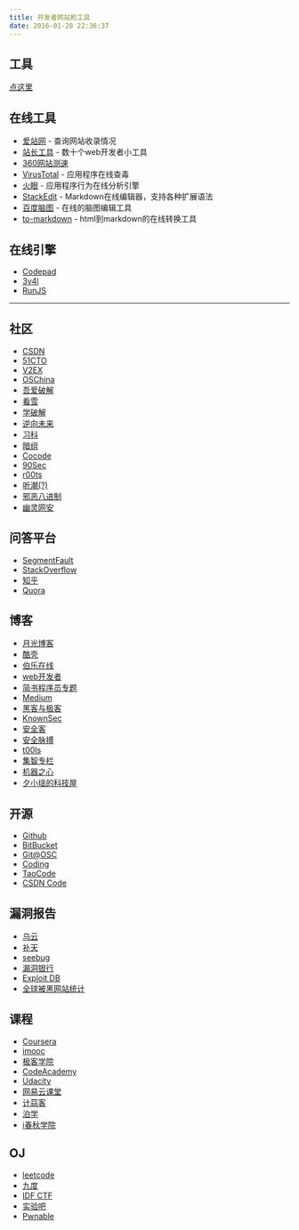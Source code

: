 ```yaml
---
title: 开发者网站和工具
date: 2016-01-28 22:36:37
---
```


## 工具

[点这里](https://github.com/wizardforcel/se-tools)

## 在线工具

*   [爱站网](http://www.aizhan.com/) - 查询网站收录情况
*   [站长工具](http://tool.chinaz.com/) - 数十个web开发者小工具
*   [360网站测速](http://ce.cloud.360.cn/)
*   [VirusTotal](https://www.virustotal.com/) - 应用程序在线查毒
*   [火眼](https://fireeye.ijinshan.com/) - 应用程序行为在线分析引擎
*   [StackEdit](https://stackedit.io/) - Markdown在线编辑器，支持各种扩展语法
*   [百度脑图](http://naotu.baidu.com/) - 在线的脑图编辑工具
*   [to-markdown](http://domchristie.github.io/to-markdown/) - html到markdown的在线转换工具

## 在线引擎

*   [Codepad](http://codepad.org/)
*   [3v4l](http://3v4l.org/)
*   [RunJS](http://runjs.cn/)

* * *

## 社区

*   [CSDN](http://www.csdn.net/)
*   [51CTO](http://www.51cto.com/)
*   [V2EX](https://v2ex.com/)
*   [OSChina](http://www.oschina.net/)
*   [吾爱破解](http://www.52pojie.cn/)
*   [看雪](http://www.pediy.com/)
*   [学破解](http://www.xuepojie.com/)
*   [逆向未来](http://www.pd521.com/)
*   [习科](https://silic.org)
*   [暗组](http://forum.cnsec.org/)
*   [Cocode](http://cocode.cc)
*   [90Sec](https://forum.90sec.org/)
*   [r00ts](https://www.r00ts.cc/forum.php)
*   [听潮(?)](http://www.tcsec.org/forum.php)
*   [邪恶八进制](https://forum.eviloctal.com/)
*   [幽灵网安](http://bbs.wghostk.com/)

## 问答平台

*   [SegmentFault](http://segmentfault.com/)
*   [StackOverflow](http://stackoverflow.com/)
*   [知乎](https://www.zhihu.com/)
*   [Quora](https://www.quora.com/)

## 博客

*   [月光博客](http://www.williamlong.info/)
*   [酷壳](http://coolshell.cn/)
*   [伯乐在线](http://www.jobbole.com/)
*   [web开发者](http://www.admin10000.com/)
*   [简书程序员专题](http://www.jianshu.com/collection/NEt52a)
*   [Medium](https://medium.com/)
*   [黑客与极客](http://www.freebuf.com/)
*   [KnownSec](http://blog.knownsec.com/)
*   [安全客](http://bobao.360.cn/)
*   [安全脉搏](https://www.secpulse.com/)
*   [t00ls](https://www.t00ls.net/)
*   [集智专栏](https://jizhi.im/blog/)
*   [机器之心](https://www.jiqizhixin.com/)
*   [夕小瑶的科技屋](https://zhuanlan.zhihu.com/xixiaoyao)

## 开源

*   [Github](https://github.com/)
*   [BitBucket](https://bitbucket.org/)
*   [Git@OSC](http://git.oschina.net/)
*   [Coding](https://coding.net/)
*   [TaoCode](http://code.taobao.org/)
*   [CSDN Code](http://code.csdn.net/)


## 漏洞报告

*   [乌云](http://www.wooyun.org/)
*   [补天](http://butian.360.cn/)
*   [seebug](https://www.seebug.org/)
*   [漏洞银行](http://www.bugbank.cn/)
*   [Exploit DB](https://www.exploit-db.com/)
*   [全球被黑网站统计](http://www.hack-cn.com/)

## 课程

*   [Coursera](https://www.coursera.org/)
*   [imooc](http://www.imooc.com/)
*   [极客学院](http://www.jikexueyuan.com/)
*   [CodeAcademy](http://www.codecademy.com/)
*   [Udacity](https://cn.udacity.com/)
*   [网易云课堂](http://study.163.com/)
*   [计蒜客](http://www.jisuanke.com/)
*   [泊学](https://www.boxueio.com/)
*   [i春秋学院](http://www.ichunqiu.com/)

## OJ

*   [leetcode](https://oj.leetcode.com/)
*   [九度](http://ac.jobdu.com/)
*   [IDF CTF](http://ctf.idf.cn/index.php)
*   [实验吧](http://www.shiyanbar.com/ctf/beginner)
*   [Pwnable](http://www.pwnable.kr/)

